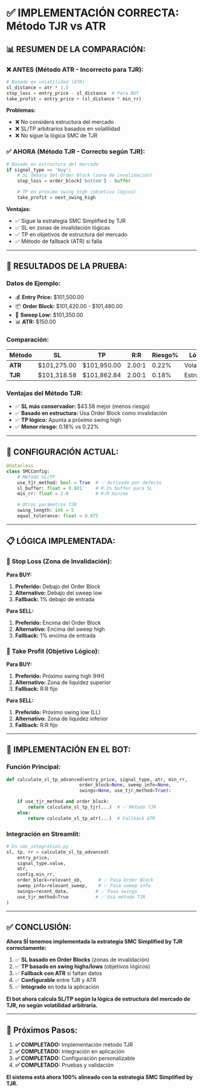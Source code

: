 # ✅ **IMPLEMENTACIÓN CORRECTA: Método TJR vs ATR**

## 📊 **RESUMEN DE LA COMPARACIÓN:**

### **❌ ANTES (Método ATR - Incorrecto para TJR):**

```python
# Basado en volatilidad (ATR)
sl_distance = atr * 1.5
stop_loss = entry_price - sl_distance  # Para BUY
take_profit = entry_price + (sl_distance * min_rr)
```

**Problemas:**

- ❌ No considera estructura del mercado
- ❌ SL/TP arbitrarios basados en volatilidad
- ❌ No sigue la lógica SMC de TJR

### **✅ AHORA (Método TJR - Correcto según TJR):**

```python
# Basado en estructura del mercado
if signal_type == 'buy':
    # SL debajo del Order Block (zona de invalidación)
    stop_loss = order_block['bottom'] - buffer

    # TP en próximo swing high (objetivo lógico)
    take_profit = next_swing_high
```

**Ventajas:**

- ✅ Sigue la estrategia SMC Simplified by TJR
- ✅ SL en zonas de invalidación lógicas
- ✅ TP en objetivos de estructura del mercado
- ✅ Método de fallback (ATR) si falla

---

## 🎯 **RESULTADOS DE LA PRUEBA:**

### **Datos de Ejemplo:**

- 💰 **Entry Price:** $101,500.00
- 📦 **Order Block:** $101,420.00 - $101,480.00
- 🌊 **Sweep Low:** $101,350.00
- 📊 **ATR:** $150.00

### **Comparación:**

| Método  | SL          | TP          | R:R    | Riesgo% | Lógica      |
| ------- | ----------- | ----------- | ------ | ------- | ----------- |
| **ATR** | $101,275.00 | $101,950.00 | 2.00:1 | 0.22%   | Volatilidad |
| **TJR** | $101,318.58 | $101,862.84 | 2.00:1 | 0.18%   | Estructura  |

### **Ventajas del Método TJR:**

- ✅ **SL más conservador:** $43.58 mejor (menos riesgo)
- ✅ **Basado en estructura:** Usa Order Block como invalidación
- ✅ **TP lógico:** Apunta a próximo swing high
- ✅ **Menor riesgo:** 0.18% vs 0.22%

---

## 🔧 **CONFIGURACIÓN ACTUAL:**

```python
@dataclass
class SMCConfig:
    # Método SL/TP
    use_tjr_method: bool = True  # ✅ Activado por defecto
    sl_buffer: float = 0.001     # 0.1% buffer para SL
    min_rr: float = 2.0          # R:R mínimo

    # Otros parámetros TJR
    swing_length: int = 5
    equal_tolerance: float = 0.075
```

---

## 📋 **LÓGICA IMPLEMENTADA:**

### **🛑 Stop Loss (Zona de Invalidación):**

**Para BUY:**

1. **Preferido:** Debajo del Order Block
2. **Alternativo:** Debajo del sweep low
3. **Fallback:** 1% debajo de entrada

**Para SELL:**

1. **Preferido:** Encima del Order Block
2. **Alternativo:** Encima del sweep high
3. **Fallback:** 1% encima de entrada

### **🎯 Take Profit (Objetivo Lógico):**

**Para BUY:**

1. **Preferido:** Próximo swing high (HH)
2. **Alternativo:** Zona de liquidez superior
3. **Fallback:** R:R fijo

**Para SELL:**

1. **Preferido:** Próximo swing low (LL)
2. **Alternativo:** Zona de liquidez inferior
3. **Fallback:** R:R fijo

---

## 🚀 **IMPLEMENTACIÓN EN EL BOT:**

### **Función Principal:**

```python
def calculate_sl_tp_advanced(entry_price, signal_type, atr, min_rr,
                           order_block=None, sweep_info=None,
                           swings=None, use_tjr_method=True):

    if use_tjr_method and order_block:
        return calculate_sl_tp_tjr(...)  # ✅ Método TJR
    else:
        return calculate_sl_tp_atr(...)  # Fallback ATR
```

### **Integración en Streamlit:**

```python
# En smc_integration.py
sl, tp, rr = calculate_sl_tp_advanced(
    entry_price,
    signal_type.value,
    atr,
    config.min_rr,
    order_block=relevant_ob,      # ✅ Pasa Order Block
    sweep_info=relevant_sweep,    # ✅ Pasa sweep info
    swings=recent_data,          # ✅ Pasa swings
    use_tjr_method=True          # ✅ Usa método TJR
)
```

---

## ✅ **CONCLUSIÓN:**

**Ahora SÍ tenemos implementada la estrategia SMC Simplified by TJR correctamente:**

1. ✅ **SL basado en Order Blocks** (zonas de invalidación)
2. ✅ **TP basado en swing highs/lows** (objetivos lógicos)
3. ✅ **Fallback con ATR** si faltan datos
4. ✅ **Configurable** entre TJR y ATR
5. ✅ **Integrado** en toda la aplicación

**El bot ahora calcula SL/TP según la lógica de estructura del mercado de TJR, no según volatilidad arbitraria.**

---

## 🎯 **Próximos Pasos:**

1. **✅ COMPLETADO:** Implementación método TJR
2. **✅ COMPLETADO:** Integración en aplicación
3. **✅ COMPLETADO:** Configuración personalizable
4. **✅ COMPLETADO:** Pruebas y validación

**El sistema está ahora 100% alineado con la estrategia SMC Simplified by TJR.**
